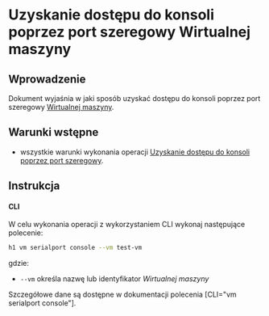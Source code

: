 # Uzyskanie dostępu do konsoli poprzez port szeregowy Wirtualnej maszyny

## Wprowadzenie

Dokument wyjaśnia w jaki sposób uzyskać dostępu do konsoli poprzez port szeregowy [Wirtualnej maszyny](/resource/compute/virtual-machine.md).

## Warunki wstępne

* wszystkie warunki wykonania operacji [Uzyskanie dostępu do konsoli poprzez port szeregowy](/resource/compute/virtual-machine.md#uzyskanie-dostępu-do-konsoli-poprzez-port-szeregowy).

## Instrukcja

#### CLI

W celu wykonania operacji z wykorzystaniem CLI wykonaj następujące polecenie:

```bash
h1 vm serialport console --vm test-vm
```

gdzie:

 * ```--vm``` określa nazwę lub identyfikator *Wirtualnej maszyny*

Szczegółowe dane są dostępne w dokumentacji polecenia [CLI="vm serialport console"].
